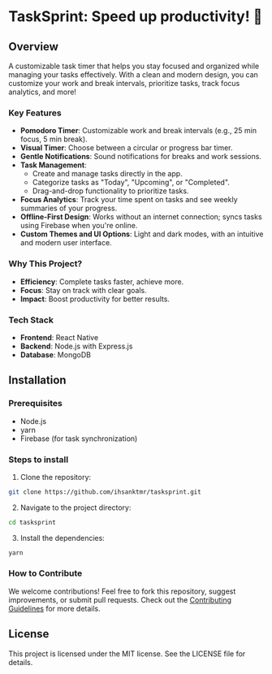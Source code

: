 # TaskSprint: Speed up productivity! 🚀

## Overview

A customizable task timer that helps you stay focused and organized while managing your tasks effectively. With a clean and modern design, you can customize your work and break intervals, prioritize tasks, track focus analytics, and more!

### Key Features

- **Pomodoro Timer**: Customizable work and break intervals (e.g., 25 min focus, 5 min break).
- **Visual Timer**: Choose between a circular or progress bar timer.
- **Gentle Notifications**: Sound notifications for breaks and work sessions.
- **Task Management**:
  - Create and manage tasks directly in the app.
  - Categorize tasks as "Today", "Upcoming", or "Completed".
  - Drag-and-drop functionality to prioritize tasks.
- **Focus Analytics**: Track your time spent on tasks and see weekly summaries of your progress.
- **Offline-First Design**: Works without an internet connection; syncs tasks using Firebase when you're online.
- **Custom Themes and UI Options**: Light and dark modes, with an intuitive and modern user interface.

### Why This Project?

- **Efficiency**: Complete tasks faster, achieve more.
- **Focus**: Stay on track with clear goals.
- **Impact**: Boost productivity for better results.

### Tech Stack

- **Frontend**: React Native
- **Backend**: Node.js with Express.js
- **Database**: MongoDB

## Installation

### Prerequisites

- Node.js
- yarn
- Firebase (for task synchronization)

### Steps to install

1. Clone the repository:

```bash
git clone https://github.com/ihsanktmr/tasksprint.git
```

2. Navigate to the project directory:

```bash
cd tasksprint
```

3. Install the dependencies:

```bash
yarn
```

### How to Contribute

We welcome contributions! Feel free to fork this repository, suggest improvements, or submit pull requests. Check out the [Contributing Guidelines](CONTRIBUTING.md) for more details.

## License

This project is licensed under the MIT license. See the LICENSE file for details.
